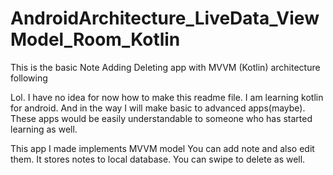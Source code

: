 # AndroidArchitecture_LiveData_ViewModel_Room_Kotlin
This is the basic Note Adding Deleting app with MVVM (Kotlin) architecture following


Lol. I have no idea for now how to make this readme file.
I am learning kotlin for android. And in the way I will make basic to advanced apps(maybe). These apps would be easily understandable to someone
who has started learning as well. 

This app I made implements  MVVM model
You can add note and also edit them.
It stores notes to local database.
You can swipe to delete as well.
